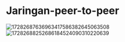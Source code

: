 # Jaringan-peer-to-peer
![17282687636963417586382645063508](https://github.com/user-attachments/assets/233efaf3-208a-453d-bae2-177573cfc7ba)
![17282688252686184524090310220639](https://github.com/user-attachments/assets/90d59ec2-6616-4805-8e31-6dd083bd1481)
